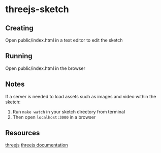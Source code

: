 # threejs-sketch

## Creating

Open public/index.html in a text editor to edit the sketch

## Running

Open public/index.html in the browser 

## Notes

If a server is needed to load assets such as images and video within the sketch:

1. Run ```make watch``` in your sketch directory from terminal
2. Then open ```localhost:3000``` in a browser

## Resources

[threejs](http://threejs.org)
[threejs documentation](http://threejs.org/docs)